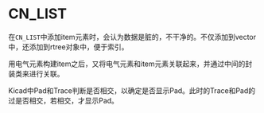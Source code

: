 # CN_LIST
在`CN_LIST`中添加item元素时，会认为数据是脏的，不干净的。不仅添加到vector中，还添加到rtree对象中，便于索引。

用电气元素构建item之后，又将电气元素和item元素关联起来，并通过中间的封装类来进行关联。

Kicad中Pad和Trace判断是否相交，以确定是否显示Pad。此时的Trace和Pad的过是否相交，若相交，才显示Pad。
